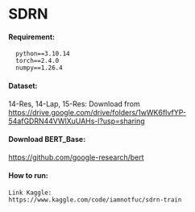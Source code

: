 # SDRN

#### Requirement:

```
  python==3.10.14
  torch==2.4.0
  numpy==1.26.4
```

#### Dataset:
14-Res, 14-Lap, 15-Res: Download from https://drive.google.com/drive/folders/1wWK6fIvfYP-54afGDRN44VWlXuUAHs-l?usp=sharing

#### Download BERT_Base:
https://github.com/google-research/bert



#### How to run:
```
Link Kaggle:
https://www.kaggle.com/code/iamnotfuc/sdrn-train
```
